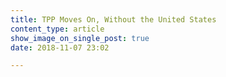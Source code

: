 ```yaml
---
title: TPP Moves On, Without the United States
content_type: article
show_image_on_single_post: true
date: 2018-11-07 23:02

---
```


